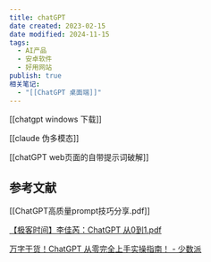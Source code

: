 ```yaml
---
title: chatGPT
date created: 2023-02-15
date modified: 2024-11-15
tags:
  - AI产品
  - 安卓软件
  - 好用网站
publish: true
相关笔记:
  - "[[ChatGPT 桌面端]]"
---
```


[[chatgpt windows 下载]]

[[claude 伪多模态]]

[[chatGPT web页面的自带提示词破解]]

## 参考文献

[[ChatGPT高质量prompt技巧分享.pdf]]

[【极客时间】李佳芮：ChatGPT 从0到1.pdf](https://pub-pic.oldwinter.top/2025/02/53fee29a5d4b9756d477d2e413d3c349.pdf)

[万字干货！ChatGPT 从零完全上手实操指南！ - 少数派](https://sspai.com/post/79434)